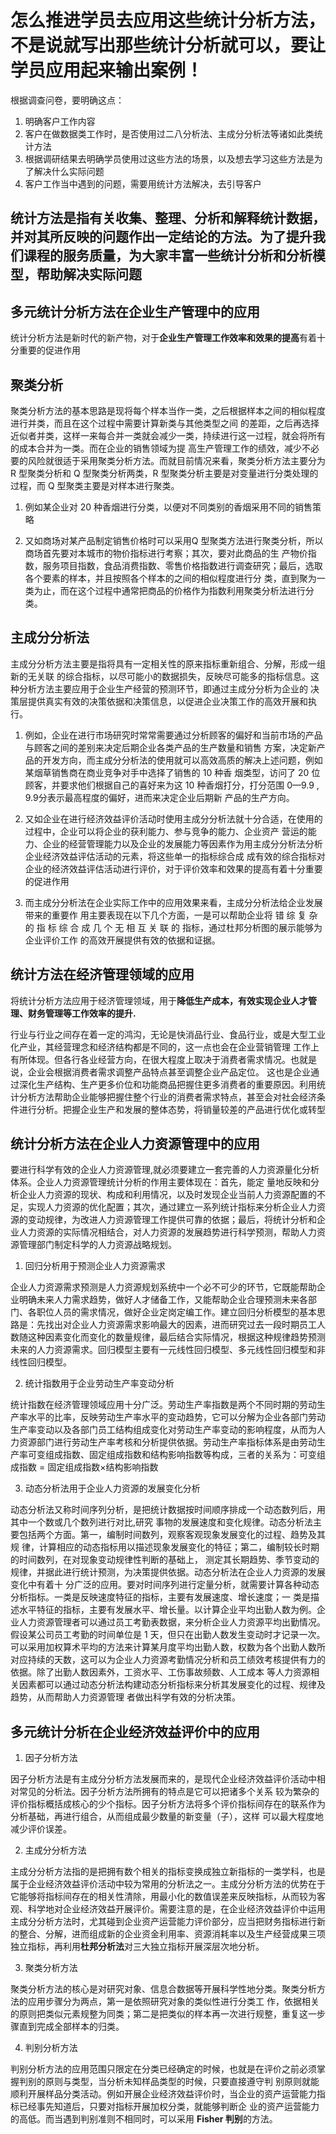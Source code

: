 # 怎么推进学员去应用这些统计分析方法，不是说就写出那些统计分析就可以，要让学员应用起来输出案例！

根据调查问卷，要明确这点：
1. 明确客户工作内容
2. 客户在做数据类工作时，是否使用过二八分析法、主成分分析法等诸如此类统计方法
3. 根据调研结果去明确学员使用过这些方法的场景，以及想去学习这些方法是为了解决什么实际问题
4. 客户工作当中遇到的问题，需要用统计方法解决，去引导客户

## 统计方法是指有关收集、整理、分析和解释统计数据，并对其所反映的问题作出一定结论的方法。为了提升我们课程的服务质量，为大家丰富一些统计分析和分析模型，帮助解决实际问题

## 多元统计分析方法在企业生产管理中的应用
统计分析方法是新时代的新产物，对于**企业生产管理工作效率和效果的提高**有着十分重要的促进作用

## 聚类分析
聚类分析方法的基本思路是现将每个样本当作一类，之后根据样本之间的相似程度进行并类，而且在这个过程中需要计算新类与其他类型之间
的差距，之后再选择近似者并类，这样一来每合并一类就会减少一类，持续进行这一过程，就会将所有的成本合并为一类。而在企业的销售领域为提
高生产管理工作的绩效，减少不必要的风险就很适于采用聚类分析方法。而就目前情况来看，聚类分析方法主要分为 R 型聚类分析和 Q 型聚类分析两类，R 型聚类分析主要是对变量进行分类处理的过程，而 Q 型聚类主要是对样本进行聚类。

1. 例如某企业对 20 种香烟进行分类，以便对不同类别的香烟采用不同的销售策略

2. 又如商场对某产品制定销售价格时可以采用Q 型聚类方法进行聚类分析，所以商场首先要对本城市的物价指标进行考察；其次，要对此商品的生
产物价指数，服务项目指数，食品消费指数、零售价格指数进行调查研究；最后，选取各个要素的样本，并且按照各个样本的之间的相似程度进行分
类，直到聚为一类为止，而在这个过程中通常把商品的价格作为指数利用聚类分析法进行分类。

## 主成分分析法

主成分分析方法主要是指将具有一定相关性的原来指标重新组合、分解，形成一组新的无关联
的综合指标，以尽可能小的数据损失，反映尽可能多的指标信息。这种分析方法主要应用于企业生产经营的预测环节，即通过主成分分析为企业的
决策层提供真实有效的决策依据和决策信息，以促进企业决策工作的高效开展和执行。

1. 例如，企业在进行市场研究时常常需要通过分析顾客的偏好和当前市场的产品与顾客之间的差别来决定后期企业各类产品的生产数量和销售
方案，决定新产品的开发方向，而主成分分析法的使用就可以高效高质的解决上述问题，例如某烟草销售商在商业竞争对手中选择了销售的 10 种香
烟类型，访问了 20 位顾客，并要求他们根据自己的喜好来为这 10 种香烟打分，打分范围 0—9.9 , 9.9分表示最高程度的偏好，进而来决定企业后期新
产品的生产方向。

2. 又如企业在进行经济效益评价活动时使用主成分分析法就十分合适，在使用的过程中，企业可以将企业的获利能力、参与竞争的能力、企业资产
营运的能力、企业的经营管理能力以及企业的发展能力等因素作为用主成分分析法分析企业经济效益评估活动的元素，将这些单一的指标综合成
成有效的综合指标对企业的经济效益评估活动进行评价，对于评价效率和效果的提高有着十分重要的促进作用

3. 而主成分分析法在企业实际工作中的应用效果来看，主成分分析法给企业发展带来的重要作
用主要表现在以下几个方面，一是可以帮助企业将 错 综 复 杂 的 指 标 综 合 成 几 个 无 相 互 关 联 的 指标，通过杜邦分析图的展示能够为企业评价工作
的高效开展提供有效的依据和证据。

## 统计方法在经济管理领域的应用
将统计分析方法应用于经济管理领域，用于**降低生产成本，有效实现企业人才管理、财务管理等工作效率的提升.**

行业与行业之间存在着一定的鸿沟，无论是快消品行业、食品行业，或是大型工业化产业，其经营理念和经济结构都是不同的，这一点也会在企业营销管理
工作上有所体现。但各行各业经营方向，在很大程度上取决于消费者需求情况。也就是说，企业会根据消费者需求调整产品特点甚至调整企业产品定位。
这也是企业通过深化生产结构、生产更多价位和功能商品把握住更多消费者的重要原因。利用统计分析方法帮助企业能够把握住整个行业的消费者需求特点，甚至会对社会经济条件进行分析。把握企业生产和发展的整体态势，将销量较差的产品进行优化或转型

## 统计分析方法在企业人力资源管理中的应用
要进行科学有效的企业人力资源管理,就必须要建立一套完善的人力资源量化分析体系。企业人力资源管理统计分析的作用主要体现在：首先，能定
量地反映和分析企业人力资源的现状、构成和利用情况，以及时发现企业当前人力资源配置的不足，实现人力资源的优化配置；其次，通过建立一系列统计指标来分析企业人力资源的变动规律，为改进人力资源管理工作提供可靠的依据；最后，将统计分析和企业人力资源的实际情况相结合，对人力资源的发展趋势进行科学预测，帮助人力资源管理部门制定科学的人力资源战略规划。

1. 回归分析用于预测企业人力资源需求

企业人力资源需求预测是人力资源规划系统中一个必不可少的环节，它既能帮助企业明确未来人力需求趋势，做好人才储备工作，又能帮助企业合理预测未来各部门、各职位人员的需求情况，做好企业定岗定编工作。建立回归分析模型的基本思路是：先找出对企业人力资源需求影响最大的因素，进而研究过去一段时期员工人数随这种因素变化而变化的数量规律，最后结合实际情况，根据这种规律趋势预测未来的人力资源需求。回归模型主要有一元线性回归模型、多元线性回归模型和非线性回归模型。

2. 统计指数用于企业劳动生产率变动分析

统计指数在经济管理领域应用十分广泛。劳动生产率指数是两个不同时期的劳动生产率水平的比率，反映劳动生产率水平的变动趋势，它可以分解为企业各部门劳动生产率变动以及各部门员工结构组成变化对劳动生产率变动的影响程度，从而为人力资源部门进行劳动生产率考核和分析提供依据。劳动生产率指标体系是由劳动生产率可变组成指数、固定组成指数和结构影响指数等构成，三者的关系为：可变组成指数 = 固定组成指数×结构影响指数

3. 动态分析法用于企业人力资源的发展变化分析

动态分析法又称时间序列分析，是把统计数据按时间顺序排成一个动态数列后，用其中一个数或几个数列进行对比,研究
事物的发展速度和变化规律。动态分析法主要包括两个方面。第一，编制时间数列，观察客观现象发展变化的过程、趋势及其规
律，计算相应的动态指标用以描述现象发展变化的特征；第二，编制较长时期的时间数列，在对现象变动规律性判断的基础上，
测定其长期趋势、季节变动的规律，并据此进行统计预测，为决策提供依据。动态分析法在企业人力资源的发展变化中有着十
分广泛的应用。要对时间序列进行定量分析，就需要计算各种动态分析指标。一类是反映速度特征的指标，主要有发展速度、增长速度；一
类是描述水平特征的指标，主要有发展水平、增长量。以计算企业平均出勤人数为例。企业人力资源管理者可以通过员工考勤表数据，来分析企业人力资源平均出勤情况。假设某公司员工考勤的时间单位是 1 天，但只在出勤人数发生变动时才记录一次。可以采用加权算术平均的方法来计算某月度平均出勤人数，权数为各个出勤人数所对应持续的天数，这可以为企业人力资源考勤情况分析和员工绩效考核提供有力的依据。除了出勤人数因素外，工资水平、工伤事故频数、人工成本
等人力资源相关因素都可以通过动态分析法构建动态分析指标来分析其发展变化的过程、规律及趋势，从而帮助人力资源管理
者做出科学有效的分析决策。

## 多元统计分析在企业经济效益评价中的应用

1. 因子分析方法

因子分析方法是有主成分分析方法发展而来的，是现代企业经济效益评价活动中相对常见的分析法。因子分析方法所拥有的特点是它可以把诸多个关系
较为繁杂的评价指标概括成核心的少个指标。因子分析方法将多个评价指标间存在的联系作为分析基础，再进行组合，从而组成最少数量的新变量（子），这样
可以最大程度地减少评价误差。

2. 主成分分析方法

主成分分析方法指的是把拥有数个相关的指标变换成独立新指标的一类学科，也是属于企业经济效益评价活动中较为常用的分析法之一。主成分分析方法的优势在于它能够将指标间存在的相关性清除，用最小化的数值误差来反映指标，从而较为客观、科学地对企业经济效益开展评价。需要注意的是，在企业经济效益评价中运用主成分分析方法时，尤其碰到企业资产运营能力评价部分，应当把财务指标进行新的整合、分解，进而组成新的企业资金利用率、资源消耗率以及生产经营成果三项独立指标，再利用**杜邦分析法**对三大独立指标开展深层次地分析。

3. 聚类分析方法

聚类分析方法的核心是对研究对象、信息合数据等开展科学性地分类。聚类分析方法的应用步骤分为两点，第一是依照研究对象的类似性进行分类工
作，依据相关的原则把类似元素规整为同类；第二是把类似的样本再一次进行规整，重复这一步骤直到完成全部样本的归类。

4. 判别分析方法

判别分析方法的应用范围只限定在分类已经确定的时候，也就是在评价之前必须掌握判别的原则与类型，当分析未知样品类型的时候，只要直接遵守判
别原则就能顺利开展样品分类活动。例如开展企业经济效益评价时，当企业的资产运营能力指标已经事先知道后，只要对指标开展加权分类，就能够判断企
业的资产运营能力的高低。而当遇到判别准则不相同时，可以采用 **Fisher 判别**的方法。
